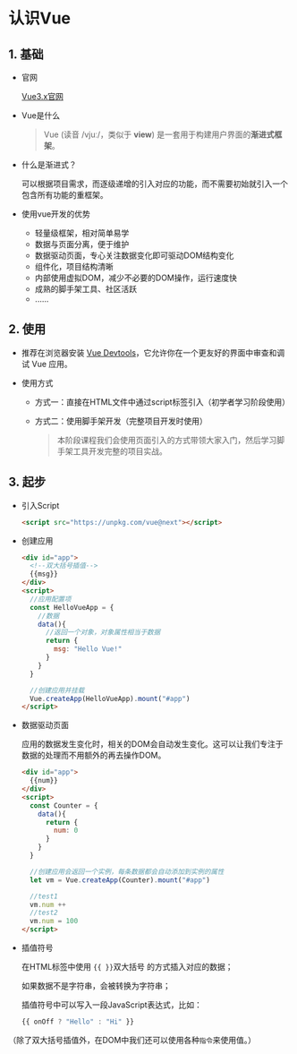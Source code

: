 # 认识Vue

## 1. 基础

- 官网

  [Vue3.x官网](https://v3.cn.vuejs.org/guide/installation.html)

- Vue是什么

  > Vue (读音 /vjuː/，类似于 **view**) 是一套用于构建用户界面的**渐进式框架**。

- 什么是渐进式？

  可以根据项目需求，而逐级递增的引入对应的功能，而不需要初始就引入一个包含所有功能的重框架。

- 使用vue开发的优势

  - 轻量级框架，相对简单易学
  - 数据与页面分离，便于维护
  - 数据驱动页面，专心关注数据变化即可驱动DOM结构变化
  - 组件化，项目结构清晰
  - 内部使用虚拟DOM，减少不必要的DOM操作，运行速度快
  - 成熟的脚手架工具、社区活跃
  - ......

## 2. 使用

- 推荐在浏览器安装 [Vue Devtools](https://github.com/vuejs/vue-devtools#vue-devtools)，它允许你在一个更友好的界面中审查和调试 Vue 应用。

- 使用方式

  - 方式一：直接在HTML文件中通过script标签引入（初学者学习阶段使用）

  - 方式二：使用脚手架开发（完整项目开发时使用）

    > 本阶段课程我们会使用页面引入的方式带领大家入门，然后学习脚手架工具开发完整的项目实战。

## 3. 起步

- 引入Script

  ```html
  <script src="https://unpkg.com/vue@next"></script>
  ```

- 创建应用

  ```html
  <div id="app">
    <!--双大括号插值-->
    {{msg}}
  </div>
  <script>
    //应用配置项
    const HelloVueApp = {
      //数据
      data(){
        //返回一个对象，对象属性相当于数据
        return {
          msg: "Hello Vue!"
        }
      }
    }
  
    //创建应用并挂载
    Vue.createApp(HelloVueApp).mount("#app")
  </script>
  ```

- 数据驱动页面

  应用的数据发生变化时，相关的DOM会自动发生变化。这可以让我们专注于数据的处理而不用额外的再去操作DOM。

  ```html
  <div id="app">
    {{num}}
  </div>
  <script>
    const Counter = {
      data(){
        return {
          num: 0
        }
      }
    }
  
    //创建应用会返回一个实例，每条数据都会自动添加到实例的属性
    let vm = Vue.createApp(Counter).mount("#app")
  
    //test1
    vm.num ++
    //test2
    vm.num = 100
  </script>
  ```

- 插值符号

  在HTML标签中使用 `{{ }}`双大括号 的方式插入对应的数据；

  如果数据不是字符串，会被转换为字符串；

  插值符号中可以写入一段JavaScript表达式，比如：

  ```js
  {{ onOff ? "Hello" : "Hi" }}
  ```

（除了双大括号插值外，在DOM中我们还可以使用各种`指令`来使用值。）





















